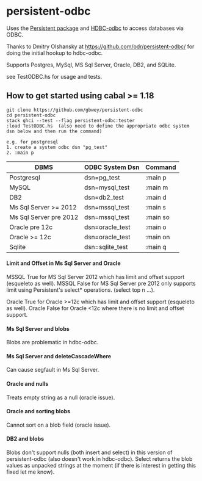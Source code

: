 persistent-odbc
===============
Uses the [Persistent package](http://hackage.haskell.org/package/persistent) and [HDBC-odbc](http://hackage.haskell.org/package/HDBC-odbc)
to access databases via ODBC.

Thanks to Dmitry Olshansky at <https://github.com/odr/persistent-odbc/>
for doing the initial hookup to hdbc-odbc.

Supports Postgres, MySql, MS Sql Server, Oracle, DB2, and SQLite.

see TestODBC.hs for usage and tests.

## How to get started using cabal >= 1.18

```text
git clone https://github.com/gbwey/persistent-odbc
cd persistent-odbc
stack ghci --test --flag persistent-odbc:tester
:load TestODBC.hs  (also need to define the appropriate odbc system dsn below and then run the command)

e.g. for postgresql
1. create a system odbc dsn "pg_test"
2. :main p
```

| DBMS                   | ODBC System Dsn | Command |
| ---------------------- |:--------------- |:------- |
| Postgresql             | dsn=pg_test | :main p |
| MySQL                  | dsn=mysql_test | :main m |
| DB2                    | dsn=db2_test | :main d |
| Ms Sql Server >= 2012  | dsn=mssql_test | :main s |
| Ms Sql Server pre 2012 | dsn=mssql_test | :main so |
| Oracle pre 12c         | dsn=oracle_test | :main o |
| Oracle >= 12c          | dsn=oracle_test | :main on |
| Sqlite                 | dsn=sqlite_test | :main q |

#### Limit and Offset in Ms Sql Server and Oracle

  MSSQL True for MS Sql Server 2012 which has limit and offset support (esqueleto as well).
  MSSQL False for MS Sql Server pre 2012 only supports limit using Persistent's select* operations. (select top n ...).

  Oracle True for Oracle >=12c which has limit and offset support (esqueleto as well).
  Oracle False for Oracle <12c where there is no limit and offset support.

#### Ms Sql Server and blobs

  Blobs are problematic in hdbc-odbc.

#### Ms Sql Server and deleteCascadeWhere

  Can cause segfault in Ms Sql Server.

#### Oracle and nulls

  Treats empty string as a null (oracle issue).

#### Oracle and sorting blobs

  Cannot sort on a blob field (oracle issue).

#### DB2 and blobs

  Blobs don't support nulls (both insert and select) in this version of persistent-odbc (also doesn't work in hdbc-odbc).
  Select returns the blob values as unpacked strings at the moment (if there is interest in getting this fixed let me know).
